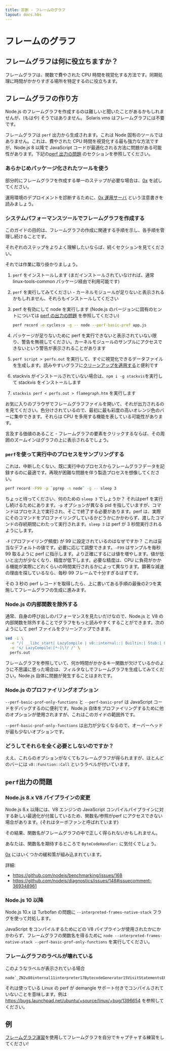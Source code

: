 ```yaml
---
title: 診断 - フレームのグラフ
layout: docs.hbs
---
```



# フレームのグラフ

## フレームグラフは何に役立ちますか？

フレームグラフは、関数で費やされた CPU 時間を視覚化する方法です。同期処理に時間がかかりすぎる場所を特定するのに役立ちます。


## フレームグラフの作り方

Node.js のフレームグラフを作成するのは難しいと聞いたことがあるかもしれませんが、(もはや) そうではありません。
Solaris vms はフレームグラフには不要です。

フレームグラフは `perf` 出力から生成されます。これは Node 固有のツールではありません。これは、費やされた CPU 時間を視覚化する最も強力な方法ですが、Node.js 8 以降で JavaScript コードが最適化される方法に問題がある可能性があります。下記の[perf 出力の問題](#perf-output-issues) のセクションを参照してください。


### あらかじめパッケージ化されたツールを使う

部分的にフレームグラフを作成する単一のステップが必要な場合は、[0x](https://www.npmjs.com/package/0x) を試してください。

運用環境のデプロイメントを診断するために、[0x 運用サーバ](https://github.com/davidmarkclements/0x/blob/master/docs/production-servers.md) という注意書きを読みましょう。


### システムパフォーマンスツールでフレームグラフを作成する

このガイドの目的は、フレームグラフの作成に関連する手順を示し、各手順を管理し続けることです。

それぞれのステップをよりよく理解したいならば、続くセクションを見てください。

それでは作業に取り掛かりましょう。


1. `perf` をインストールします (まだインストールされていなければ、通常 linux-tools-common パッケージ経由で利用可能です)
2. `perf` を実行してみてください - カーネルモジュールが足りないと表示されるかもしれません、それらもインストールしてください
3. perf を有効にして node を実行します (Node.js のバージョンに固有のヒントについては [perf の出力の問題](#perf-output-issues) を参照してください)

    ```bash
    perf record -e cycles:u -g -- node --perf-basic-prof app.js
    ```

4. パッケージが足りないために perf を実行できないと表示されていない限り、警告を無視してください。カーネルモジュールのサンプルにアクセスできないという警告が表示されることがあります
5. `perf script > perfs.out` を実行して、すぐに視覚化できるデータファイルを生成します。読みやすいグラフに[クリーンアップを適用する](#filtering-out-node-internal-functions)と便利です
6. stackvis がインストールされていない場合は、`npm i -g stackvis`を実行して stackvis をインストールします
7. `stackvis perf < perfs.out > flamegraph.htm` を実行します


お気に入りのブラウザでフレームグラフファイルを開いて、それが出力されるのを見てください。色分けされているので、最初に最も彩度の高いオレンジ色のバーに集中できます。それらは CPU を多用する機能を表している可能性があります。

言及する価値のあること - フレームグラフの要素をクリックするならば、その周囲のズームインはグラフの上に表示されるでしょう。


### `perf`を使って実行中のプロセスをサンプリングする

これは、中断したくない、既に実行中のプロセスからフレームグラフデータを記録するのに最適です。再現が困難な問題を伴う製造プロセスを想像してください。

```bash
perf record -F99 -p `pgrep -n node` -g -- sleep 3
```

ちょっと待ってください、何のための `sleep 3` でしょうか？ それはperf を実行し続けるためにあります。`-p` オプションが異なる pid を指していますが、コマンドはプロセス上で実行され、そこで終了する必要があります。perf は、実際にそのコマンドをプロファイリングしているかどうかにかかわらず、渡したコマンドの存続期間にわたって実行されます。`sleep 3` は perf が 3 秒間実行されるようにします。

`-F` (プロファイリング頻度) が 99 に設定されているのはなぜですか？ これは妥当なデフォルトの値です。必要に応じて調整できます。`-F99` はサンプルを毎秒 99 取るように perf に指示します。より正確にするには値を増やします。値が低いと出力が少なくなり、精度が低下します。必要な精度は、CPU に負荷がかかる機能が実際にどれくらいの時間実行されるかによって異なります。顕著な減速の理由を探しているなら、毎秒 99 フレームで十分すぎるはずです。

その 3 秒の perf レコードを取得したら、上に書いてある手順の最後の2つを実施してフレームグラフの生成に進みます。


### Node.js の内部関数を除外する

通常、自身の呼び出しのパフォーマンスを見たいだけなので、Node.js と V8 の内部関数を除外することでグラフをもっと読みやすくすることができます。次のようにして perf ファイルをクリーンアップできます。

```bash
sed -i \
  -e "/( __libc_start| LazyCompile | v8::internal::| Builtin:| Stub:| LoadIC:|\[unknown\]| LoadPolymorphicIC:)/d" \
  -e 's/ LazyCompile:[*~]\?/ /' \
  perfs.out
```

フレームグラフを参照していて、何か時間がかかるキー関数が欠けているかのように不思議に思った場合は、フィルタなしでフレームグラフを生成してみてください。Node.js 自体に問題が発生することはまれです。


### Node.js のプロファイリングオプション

`--perf-basic-prof-only-functions` と `--perf-basic-prof` は JavaScript コードをデバッグするのに便利です。Node.js 自体をプロファイリングするために他のオプションが使用されますが、これはこのガイドの範囲外です。

`--perf-basic-prof-only-functions` は出力が少なくなるので、オーバーヘッドが最も少ないオプションです。


### どうしてそれらを全く必要としないのですか？

ええ、これらのオプションがなくてもフレームグラフが得られますが、ほとんどのバーには `v8::Function::Call` というラベルが付いています。


## `perf`出力の問題

### Node.js 8.x V8 パイプラインの変更

Node.js 8.x 以降には、V8 エンジンの JavaScript コンパイルパイプラインに対する新しい最適化が付属しているため、関数名/参照がperf にアクセスできない場合があります。(それはターボファンと呼ばれています)

その結果、関数名がフレームグラフの中で正しく得られないかもしれません。

あなたは、関数名を期待するところで `ByteCodeHandler:` に気付くでしょう。

[0x](https://www.npmjs.com/package/0x) にはいくつかの緩和策が組み込まれています。

詳細:
- https://github.com/nodejs/benchmarking/issues/168
- https://github.com/nodejs/diagnostics/issues/148#issuecomment-369348961


### Node.js 10 以降

Node.js 10.x は Turbofan の問題に `--interpreted-frames-native-stack` フラグを使って対処します。

JavaScript をコンパイルするためにどの V8 パイプラインが使用されたかにかかわらず、フレームグラフの関数名を得るために `node --interpreted-frames-native-stack --perf-basic-prof-only-functions` を実行してください。


### フレームグラフのラベルが壊れている

このようなラベルが表示されている場合

```
node`_ZN2v88internal11interpreter17BytecodeGenerator15VisitStatementsEPNS0_8ZoneListIPNS0_9StatementEEE
```

それは使っている Linux の perf が demangle サポート付きでコンパイルされていないことを意味します。例は https://bugs.launchpad.net/ubuntu/+source/linux/+bug/1396654 を参照してください。


## 例

[フレームグラフ演習](https://github.com/naugtur/node-example-flamegraph)を使用してフレームグラフを自分でキャプチャする練習をしてください!
